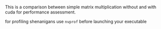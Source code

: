 This is a comparison between simple matrix multiplication without and with cuda for performance assessment.

for profiling shenanigans use `nvprof` before launching your executable